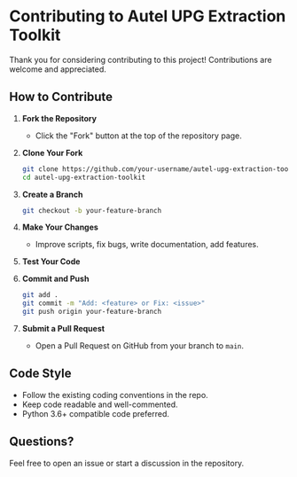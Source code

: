 # Contributing to Autel UPG Extraction Toolkit

Thank you for considering contributing to this project! Contributions are welcome and appreciated.

## How to Contribute

1. **Fork the Repository**
   - Click the "Fork" button at the top of the repository page.

2. **Clone Your Fork**
   ```bash
   git clone https://github.com/your-username/autel-upg-extraction-toolkit.git
   cd autel-upg-extraction-toolkit
   ```

3. **Create a Branch**
   ```bash
   git checkout -b your-feature-branch
   ```

4. **Make Your Changes**
   - Improve scripts, fix bugs, write documentation, add features.

5. **Test Your Code**

6. **Commit and Push**
   ```bash
   git add .
   git commit -m "Add: <feature> or Fix: <issue>"
   git push origin your-feature-branch
   ```

7. **Submit a Pull Request**
   - Open a Pull Request on GitHub from your branch to `main`.

## Code Style
- Follow the existing coding conventions in the repo.
- Keep code readable and well-commented.
- Python 3.6+ compatible code preferred.

## Questions?
Feel free to open an issue or start a discussion in the repository.